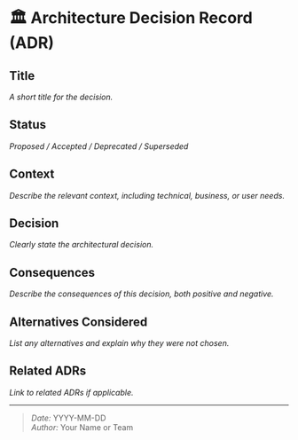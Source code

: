 # 🏛️ Architecture Decision Record (ADR)

## Title

_A short title for the decision._

## Status

_Proposed / Accepted / Deprecated / Superseded_

## Context

_Describe the relevant context, including technical, business, or user needs._

## Decision

_Clearly state the architectural decision._

## Consequences

_Describe the consequences of this decision, both positive and negative._

## Alternatives Considered

_List any alternatives and explain why they were not chosen._

## Related ADRs

_Link to related ADRs if applicable._

---

> _Date:_ YYYY-MM-DD  
> _Author:_ Your Name or Team
